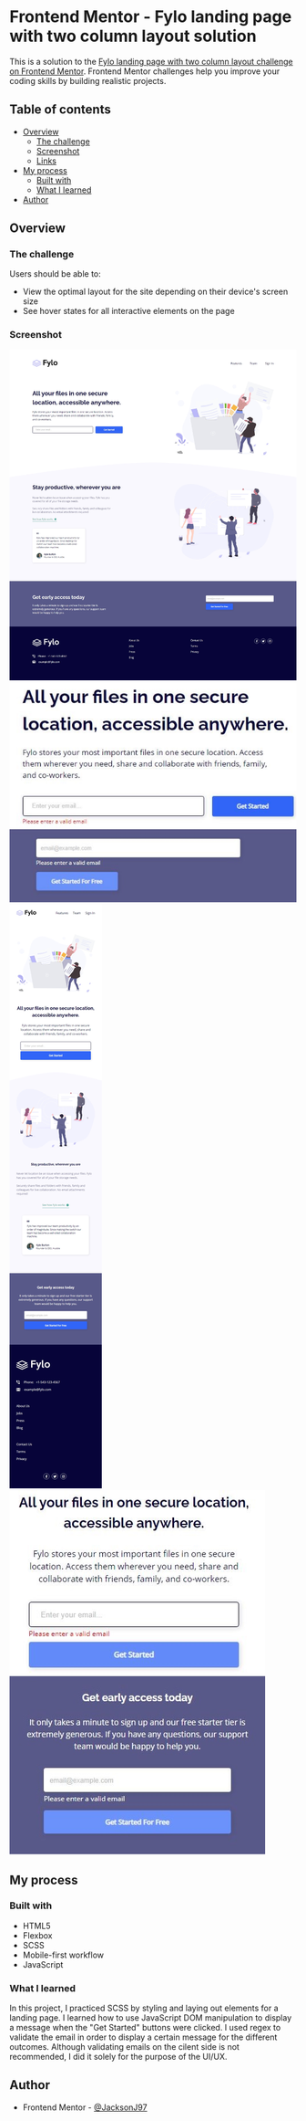 # Frontend Mentor - Fylo landing page with two column layout solution

This is a solution to the [Fylo landing page with two column layout challenge on Frontend Mentor](https://www.frontendmentor.io/challenges/fylo-landing-page-with-two-column-layout-5ca5ef041e82137ec91a50f5). Frontend Mentor challenges help you improve your coding skills by building realistic projects.

## Table of contents

- [Overview](#overview)
  - [The challenge](#the-challenge)
  - [Screenshot](#screenshot)
  - [Links](#links)
- [My process](#my-process)
  - [Built with](#built-with)
  - [What I learned](#what-i-learned)
- [Author](#author)

## Overview

### The challenge

Users should be able to:

- View the optimal layout for the site depending on their device's screen size
- See hover states for all interactive elements on the page

### Screenshot

![Desktop view](./design/final-desktop.jpg)
![Desktop active view](./design/desktop-active.jpg)
![Mobile view](./design/final-mobile.jpg)
![Mobile active view](./design/mobile-active.jpg)

## My process

### Built with

- HTML5
- Flexbox
- SCSS
- Mobile-first workflow
- JavaScript

### What I learned

In this project, I practiced SCSS by styling and laying out elements for a landing page. I learned how to use JavaScript DOM manipulation to display a message when the "Get Started" buttons were clicked. I used regex to validate the email in order to display a certain message for the different outcomes. Although validating emails on the cilent side is not recommended, I did it solely for the purpose of the UI/UX.

## Author

- Frontend Mentor - [@JacksonJ97](https://www.frontendmentor.io/profile/JacksonJ97)
